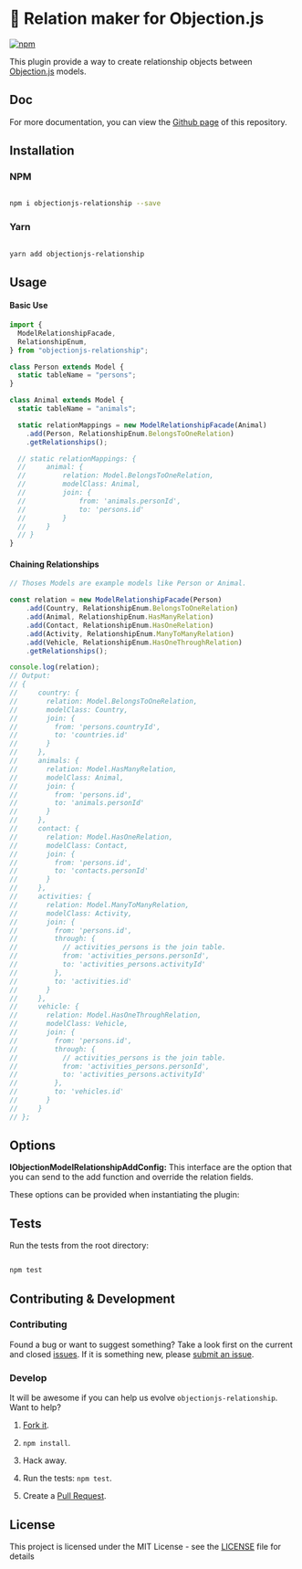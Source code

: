 # :rocket: Relation maker for Objection.js

[![npm](https://img.shields.io/npm/v/objectionjs-relationship.svg?style=flat-square)](https://npmjs.org/package/objectionjs-relationship)

This plugin provide a way to create relationship objects between [Objection.js](https://github.com/Vincit/objection.js/) models.

## Doc

For more documentation, you can view the [Github page](https://valiulab-core.github.io/objectionjs-relationship/) of this repository.

## Installation

### NPM

```sh

npm i objectionjs-relationship --save

```

### Yarn

```sh

yarn add objectionjs-relationship

```

## Usage

#### Basic Use

```js
import {
  ModelRelationshipFacade,
  RelationshipEnum,
} from "objectionjs-relationship";

class Person extends Model {
  static tableName = "persons";
}

class Animal extends Model {
  static tableName = "animals";

  static relationMappings = new ModelRelationshipFacade(Animal)
    .add(Person, RelationshipEnum.BelongsToOneRelation)
    .getRelationships();

  // static relationMappings: {
  //     animal: {
  //         relation: Model.BelongsToOneRelation,
  //         modelClass: Animal,
  //         join: {
  //             from: 'animals.personId',
  //             to: 'persons.id'
  //         }
  //     }
  // }
}
```

#### Chaining Relationships

```js
// Thoses Models are example models like Person or Animal.

const relation = new ModelRelationshipFacade(Person)
    .add(Country, RelationshipEnum.BelongsToOneRelation)
    .add(Animal, RelationshipEnum.HasManyRelation)
    .add(Contact, RelationshipEnum.HasOneRelation)
    .add(Activity, RelationshipEnum.ManyToManyRelation)
    .add(Vehicle, RelationshipEnum.HasOneThroughRelation)
    .getRelationships();

console.log(relation);
// Output:
// {
//     country: {
//       relation: Model.BelongsToOneRelation,
//       modelClass: Country,
//       join: {
//         from: 'persons.countryId',
//         to: 'countries.id'
//       }
//     },
//     animals: {
//       relation: Model.HasManyRelation,
//       modelClass: Animal,
//       join: {
//         from: 'persons.id',
//         to: 'animals.personId'
//       }
//     },
//     contact: {
//       relation: Model.HasOneRelation,
//       modelClass: Contact,
//       join: {
//         from: 'persons.id',
//         to: 'contacts.personId'
//       }
//     },
//     activities: {
//       relation: Model.ManyToManyRelation,
//       modelClass: Activity,
//       join: {
//         from: 'persons.id',
//         through: {
//           // activities_persons is the join table.
//           from: 'activities_persons.personId',
//           to: 'activities_persons.activityId'
//         },
//         to: 'activities.id'
//       }
//     },
//     vehicle: {
//       relation: Model.HasOneThroughRelation,
//       modelClass: Vehicle,
//       join: {
//         from: 'persons.id',
//         through: {
//           // activities_persons is the join table.
//           from: 'activities_persons.personId',
//           to: 'activities_persons.activityId'
//         },
//         to: 'vehicles.id'
//       }
//     }
// };

```

## Options

**IObjectionModelRelationshipAddConfig:** This interface are the option that you can send to the add function and override the relation fields.

These options can be provided when instantiating the plugin:

## Tests

Run the tests from the root directory:

```sh

npm test

```

## Contributing & Development

### Contributing

Found a bug or want to suggest something? Take a look first on the current and closed [issues](https://github.com/valiulab-core/objectionjs-relationship/issues). If it is something new, please [submit an issue](https://github.com/valiulab-core/objectionjs-relationship/issues/new).

### Develop

It will be awesome if you can help us evolve `objectionjs-relationship`. Want to help?

1. [Fork it](https://github.com/valiulab-core/objectionjs-relationship).

2. `npm install`.

3. Hack away.

4. Run the tests: `npm test`.

5. Create a [Pull Request](https://github.com/valiulab-core/objectionjs-relationship/compare).

## License

This project is licensed under the MIT License - see the [LICENSE](LICENSE) file for details
